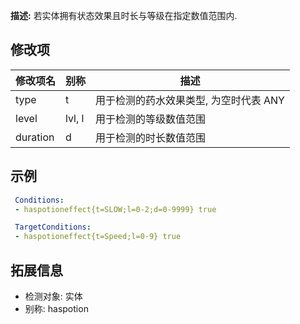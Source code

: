 **描述:** 若实体拥有状态效果且时长与等级在指定数值范围内.

修改项
---

| 修改项名  | 别称           | 描述                      |
| --------- | -------------- | ------------------------- |
| type      | t       | 用于检测的药水效果类型, 为空时代表 ANY              |
| level     | lvl, l  | 用于检测的等级数值范围    |
| duration  | d       | 用于检测的时长数值范围 |

示例
---

```yaml
 Conditions:
 - haspotioneffect{t=SLOW;l=0-2;d=0-9999} true
```
```yaml
 TargetConditions:
 - haspotioneffect{t=Speed;l=0-9} true
```

拓展信息
---

- 检测对象: 实体
- 别称: haspotion